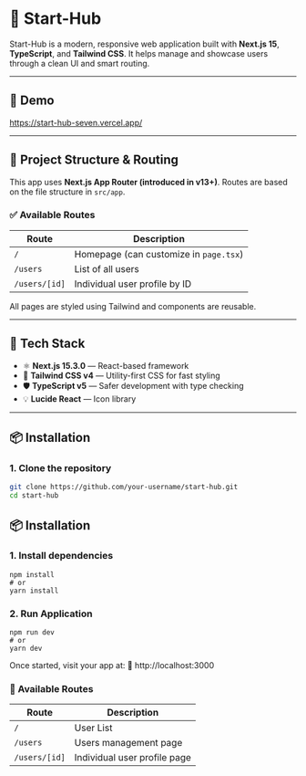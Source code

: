 # 🚀 Start-Hub

Start-Hub is a modern, responsive web application built with **Next.js 15**, **TypeScript**, and **Tailwind CSS**. It helps manage and showcase users through a clean UI and smart routing.

---

## 📸 Demo

https://start-hub-seven.vercel.app/

---

## 📁 Project Structure & Routing

This app uses **Next.js App Router (introduced in v13+)**. Routes are based on the file structure in `src/app`.

### ✅ Available Routes

| Route         | Description                            |
| ------------- | -------------------------------------- |
| `/`           | Homepage (can customize in `page.tsx`) |
| `/users`      | List of all users                      |
| `/users/[id]` | Individual user profile by ID          |

All pages are styled using Tailwind and components are reusable.

---

## 🧰 Tech Stack

- ⚛️ **Next.js 15.3.0** — React-based framework
- 🎨 **Tailwind CSS v4** — Utility-first CSS for fast styling
- 🛡 **TypeScript v5** — Safer development with type checking
- 💡 **Lucide React** — Icon library

---

## 📦 Installation

### 1. Clone the repository

```bash
git clone https://github.com/your-username/start-hub.git
cd start-hub
```

## 📦 Installation

### 1. Install dependencies

```
npm install
# or
yarn install

```

### 2. Run Application

```
npm run dev
# or
yarn dev

```

Once started, visit your app at:
🔗 http://localhost:3000

### 🧭 Available Routes

| Route         | Description                  |
| ------------- | ---------------------------- |
| `/`           | User List                    |
| `/users`      | Users management page        |
| `/users/[id]` | Individual user profile page |
